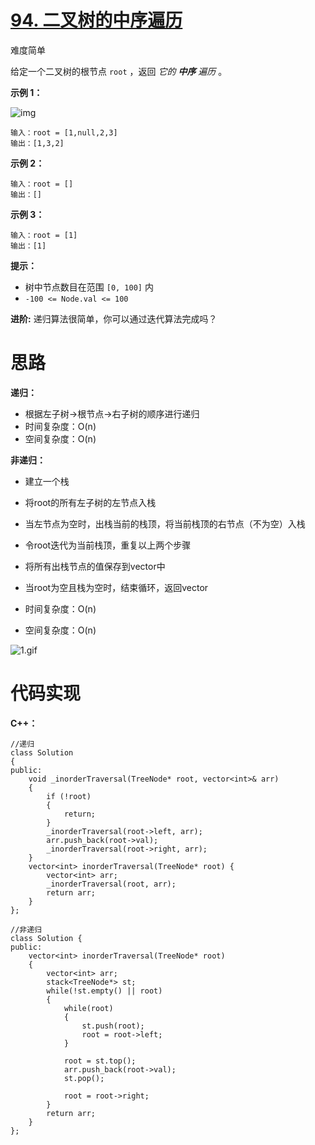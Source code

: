 # [94. 二叉树的中序遍历](https://leetcode.cn/problems/binary-tree-inorder-traversal/)

难度简单



给定一个二叉树的根节点 `root` ，返回 *它的 **中序** 遍历* 。

 

**示例 1：**

![img](https://angela-typora.oss-cn-guangzhou.aliyuncs.com/typora/inorder_1.jpg)

```
输入：root = [1,null,2,3]
输出：[1,3,2]
```

**示例 2：**

```
输入：root = []
输出：[]
```

**示例 3：**

```
输入：root = [1]
输出：[1]
```

 

**提示：**

- 树中节点数目在范围 `[0, 100]` 内
- `-100 <= Node.val <= 100`

 

**进阶:** 递归算法很简单，你可以通过迭代算法完成吗？



# 思路

**递归：**

- 根据左子树->根节点->右子树的顺序进行递归
- 时间复杂度：O(n)
- 空间复杂度：O(n)

**非递归：**

- 建立一个栈
- 将root的所有左子树的左节点入栈
- 当左节点为空时，出栈当前的栈顶，将当前栈顶的右节点（不为空）入栈
- 令root迭代为当前栈顶，重复以上两个步骤
- 将所有出栈节点的值保存到vector中
- 当root为空且栈为空时，结束循环，返回vector

- 时间复杂度：O(n)
- 空间复杂度：O(n)

![1.gif](https://angela-typora.oss-cn-guangzhou.aliyuncs.com/typora/47fff35dd3fd640ba60349c78b85242ae8f4b850f06a282cd7e92c91e6eff406-1.gif)



# 代码实现

**C++：**

```
//递归
class Solution 
{
public:
    void _inorderTraversal(TreeNode* root, vector<int>& arr)
    {
        if (!root)
        {
            return;
        }
        _inorderTraversal(root->left, arr);
        arr.push_back(root->val);
        _inorderTraversal(root->right, arr);
    }
    vector<int> inorderTraversal(TreeNode* root) {
        vector<int> arr;
        _inorderTraversal(root, arr);
        return arr;
    }
};

//非递归
class Solution {
public:
    vector<int> inorderTraversal(TreeNode* root) 
    {
        vector<int> arr;
        stack<TreeNode*> st;
        while(!st.empty() || root)
        {
            while(root)
            {
                st.push(root);
                root = root->left;
            }

            root = st.top();
            arr.push_back(root->val);
            st.pop();

            root = root->right;
        }
        return arr;
    }
};
```

